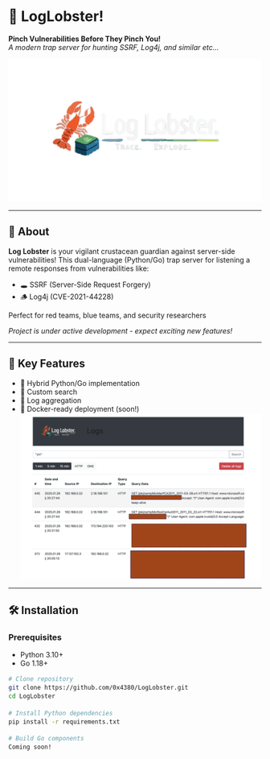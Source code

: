 # 🦞 LogLobster!

**Pinch Vulnerabilities Before They Pinch You!**  
*A modern trap server for hunting SSRF, Log4j, and similar etc...*

![Log Lobster Logo](logo.svg) <!-- Will replace it later -->

---

## 🌟 About

**Log Lobster** is your vigilant crustacean guardian against server-side vulnerabilities! This dual-language (Python/Go) trap server for listening a remote responses from vulnerabilities like:

- 🕳️ SSRF (Server-Side Request Forgery)
- 🪵 Log4j (CVE-2021-44228)


Perfect for red teams, blue teams, and security researchers

*Project is under active development - expect exciting new features!*

---

## 🚀 Key Features

- 🐍 Hybrid Python/Go implementation
- 🔧 Custom search
- 📁 Log aggregation
- 🐳 Docker-ready deployment (soon!)
![Log Lobster interface sample](loglobster_interface.png)
---

## 🛠️ Installation

### Prerequisites
- Python 3.10+
- Go 1.18+


```bash
# Clone repository
git clone https://github.com/0x4380/LogLobster.git
cd LogLobster

# Install Python dependencies
pip install -r requirements.txt

# Build Go components 
Coming soon!
